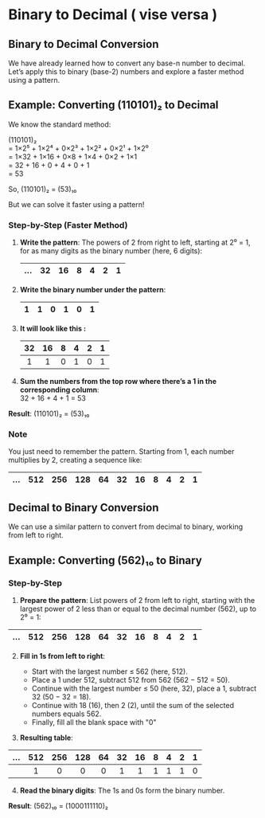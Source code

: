 # Binary to Decimal ( vise versa )

## Binary to Decimal Conversion

We have already learned how to convert any base-n number to decimal. Let’s apply this to binary (base-2) numbers and explore a faster method using a pattern.

## Example: Converting (110101)₂ to Decimal

We know the standard method:

(110101)₂  
= 1×2⁵ + 1×2⁴ + 0×2³ + 1×2² + 0×2¹ + 1×2⁰  
= 1×32 + 1×16 + 0×8 + 1×4 + 0×2 + 1×1  
= 32 + 16 + 0 + 4 + 0 + 1  
= 53  

So, (110101)₂ = (53)₁₀  

But we can solve it faster using a pattern!

### Step-by-Step (Faster Method)

1. **Write the pattern**: The powers of 2 from right to left, starting at 2⁰ = 1, for as many digits as the binary number (here, 6 digits):

   |…|32|16|8|4|2|1|
   |:-:|:-:|:-:|:-:|:-:|:-:|:-:|

2. **Write the binary number under the pattern**:

   |1|1|0|1|0|1|
   |:-:|:-:|:-:|:-:|:-:|:-:|

3. **It will look like this :**

   |32|16|8|4|2|1|
   |:-:|:-:|:-:|:-:|:-:|:-:|
   |1|1|0|1|0|1|

4. **Sum the numbers from the top row where there’s a 1 in the corresponding column**:  
32 + 16 + 4 + 1 = 53

**Result**: (110101)₂ = (53)₁₀

### Note
You just need to remember the pattern. Starting from 1, each number multiplies by 2, creating a sequence like:

|…|512|256|128|64|32|16|8|4|2|1|
|:-:|:-:|:-:|:-:|:-:|:-:|:-:|:-:|:-:|:-:|:-:|

## Decimal to Binary Conversion

We can use a similar pattern to convert from decimal to binary, working from left to right.

## Example: Converting (562)₁₀ to Binary

### Step-by-Step

1. **Prepare the pattern**: List powers of 2 from left to right, starting with the largest power of 2 less than or equal to the decimal number (562), up to 2⁰ = 1:

|…|512|256|128|64|32|16|8|4|2|1|
|:-:|:-:|:-:|:-:|:-:|:-:|:-:|:-:|:-:|:-:|:-:|

2. **Fill in 1s from left to right**:
   - Start with the largest number ≤ 562 (here, 512).
   - Place a 1 under 512, subtract 512 from 562 (562 − 512 = 50).
   - Continue with the largest number ≤ 50 (here, 32), place a 1, subtract 32 (50 − 32 = 18).
   - Continue with 18 (16), then 2 (2), until the sum of the selected numbers equals 562.
   - Finally, fill all the blank space with "0"

3. **Resulting table**:

|…|512|256|128|64|32|16|8|4|2|1|
|:-:|:-:|:-:|:-:|:-:|:-:|:-:|:-:|:-:|:-:|:-:|
||1|0|0|0|1|1|1|1|1|0|

4. **Read the binary digits**: The 1s and 0s form the binary number.

**Result**: (562)₁₀ = (1000111110)₂